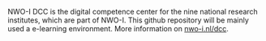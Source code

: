 NWO-I DCC is the digital competence center for the nine national research institutes, which are part of NWO-I. This github repository will be mainly used a e-learning environment. 
More information on [nwo-i.nl/dcc](nwo-i.nl/dcc).
